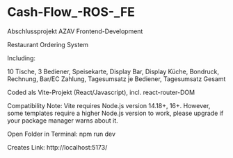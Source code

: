 # Cash-Flow_-ROS-_FE

Abschlussprojekt AZAV Frontend-Development

Restaurant Ordering System

Including:

10 Tische,
3 Bediener,
Speisekarte,
Display Bar,
Display Küche,
Bondruck,
Rechnung,
Bar/EC Zahlung,
Tagesumsatz je Bediener,
Tagesumsatz Gesamt

Coded als Vite-Projekt (React/Javascript), incl. react-router-DOM

Compatibility Note:
Vite requires Node.js version 14.18+, 16+. However, some templates require a higher Node.js version to work, please upgrade if your package manager warns about it.


Open Folder in Terminal: npm run dev

Creates Link: http://localhost:5173/

